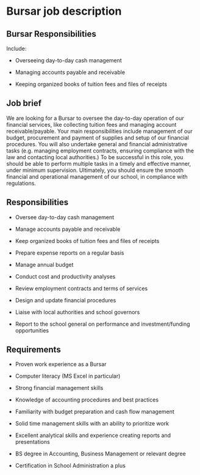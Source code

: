 # Bursar job description


## Bursar Responsibilities

Include:

* Overseeing day-to-day cash management

* Managing accounts payable and receivable

* Keeping organized books of tuition fees and files of receipts


## Job brief

We are looking for a Bursar to oversee the day-to-day operation of our financial services, like collecting tuition fees and managing account receivable/payable.
Your main responsibilities include management of our budget, procurement and payment of supplies and setup of our financial procedures. You will also undertake general and financial administrative tasks (e.g. managing employment contracts, ensuring compliance with the law and contacting local authorities.) To be successful in this role, you should be able to perform multiple tasks in a timely and effective manner, under minimum supervision.
Ultimately, you should ensure the smooth financial and operational management of our school, in compliance with regulations.


## Responsibilities

* Oversee day-to-day cash management

* Manage accounts payable and receivable

* Keep organized books of tuition fees and files of receipts

* Prepare expense reports on a regular basis

* Manage annual budget

* Conduct cost and productivity analyses

* Review employment contracts and terms of services

* Design and update financial procedures

* Liaise with local authorities and school governors

* Report to the school general on performance and investment/funding opportunities


## Requirements

* Proven work experience as a Bursar

* Computer literacy (MS Excel in particular)

* Strong financial management skills

* Knowledge of accounting procedures and best practices

* Familiarity with budget preparation and cash flow management

* Solid time management skills with an ability to prioritize work

* Excellent analytical skills and experience creating reports and presentations

* BS degree in Accounting, Business Management or relevant degree

* Certification in School Administration a plus
